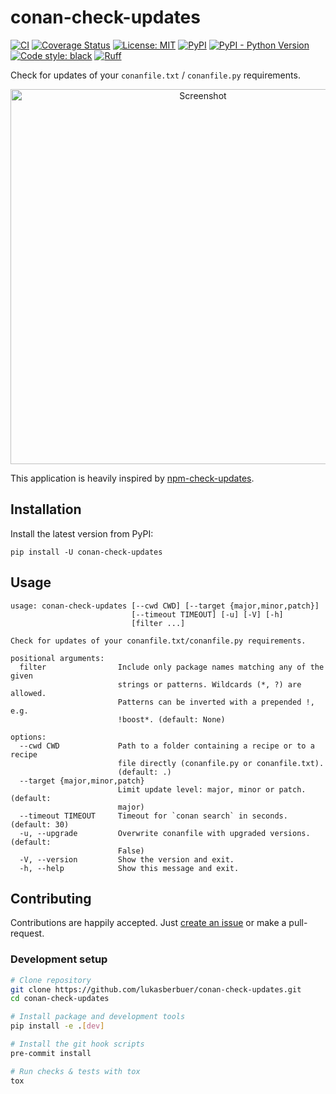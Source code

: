 # conan-check-updates

[![CI](https://github.com/lukasberbuer/conan-check-updates/workflows/CI/badge.svg)](https://github.com/lukasberbuer/conan-check-updates/actions)
[![Coverage Status](https://coveralls.io/repos/github/lukasberbuer/conan-check-updates/badge.svg?branch=master)](https://coveralls.io/github/lukasberbuer/conan-check-updates?branch=master)
[![License: MIT](https://img.shields.io/badge/License-MIT-yellow.svg)](https://opensource.org/licenses/MIT)
[![PyPI](https://img.shields.io/pypi/v/conan-check-updates)](https://pypi.org/project/conan-check-updates)
[![PyPI - Python Version](https://img.shields.io/pypi/pyversions/conan-check-updates)](https://pypi.org/project/conan-check-updates)
[![Code style: black](https://img.shields.io/badge/code%20style-black-000000.svg)](https://github.com/psf/black)
[![Ruff](https://img.shields.io/endpoint?url=https://raw.githubusercontent.com/charliermarsh/ruff/main/assets/badge/v1.json)](https://github.com/charliermarsh/ruff)

Check for updates of your `conanfile.txt` / `conanfile.py` requirements.

<p align="center">
  <img src="https://raw.githubusercontent.com/lukasberbuer/conan-check-updates/master/docs/screenshot.png" alt="Screenshot" width="600">
</p>

This application is heavily inspired by [npm-check-updates](https://github.com/raineorshine/npm-check-updates).

## Installation

Install the latest version from PyPI:

```
pip install -U conan-check-updates
```

## Usage

<!-- [[[cog
from subprocess import check_output
import cog

usage = check_output(("conan-check-updates", "--help")).decode()
cog.outl("```")
for line in usage.splitlines():
    cog.outl(line)
cog.outl("```")
]]] -->
```
usage: conan-check-updates [--cwd CWD] [--target {major,minor,patch}]
                           [--timeout TIMEOUT] [-u] [-V] [-h]
                           [filter ...]

Check for updates of your conanfile.txt/conanfile.py requirements.

positional arguments:
  filter                Include only package names matching any of the given
                        strings or patterns. Wildcards (*, ?) are allowed.
                        Patterns can be inverted with a prepended !, e.g.
                        !boost*. (default: None)

options:
  --cwd CWD             Path to a folder containing a recipe or to a recipe
                        file directly (conanfile.py or conanfile.txt).
                        (default: .)
  --target {major,minor,patch}
                        Limit update level: major, minor or patch. (default:
                        major)
  --timeout TIMEOUT     Timeout for `conan search` in seconds. (default: 30)
  -u, --upgrade         Overwrite conanfile with upgraded versions. (default:
                        False)
  -V, --version         Show the version and exit.
  -h, --help            Show this message and exit.
```
<!-- [[[end]]] -->

## Contributing

Contributions are happily accepted.
Just [create an issue](https://github.com/lukasberbuer/conan-check-updates/issues/new) or make a pull-request.

### Development setup

```sh
# Clone repository
git clone https://github.com/lukasberbuer/conan-check-updates.git
cd conan-check-updates

# Install package and development tools
pip install -e .[dev]

# Install the git hook scripts
pre-commit install

# Run checks & tests with tox
tox
```
